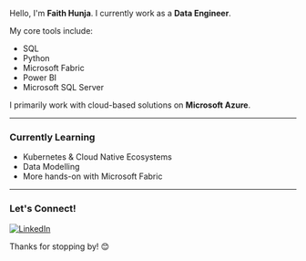 Hello, I'm **Faith Hunja**. I currently work as a **Data Engineer**.

My core tools include:
- SQL
- Python
- Microsoft Fabric
- Power BI
- Microsoft SQL Server 

I primarily work with cloud-based solutions on **Microsoft Azure**.

---

### Currently Learning
- Kubernetes & Cloud Native Ecosystems
- Data Modelling
- More hands-on with Microsoft Fabric

---

### Let's Connect!
[![LinkedIn](https://img.shields.io/badge/linkedin-%230077B5.svg?style=for-the-badge&logo=linkedin&logoColor=white)](https://www.linkedin.com/in/faithhunja)  

Thanks for stopping by! 😊
